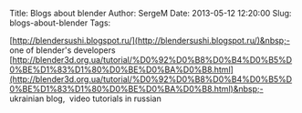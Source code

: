 Title: Blogs about blender
Author: SergeM
Date: 2013-05-12 12:20:00
Slug: blogs-about-blender
Tags: 

[http://blendersushi.blogspot.ru/](http://blendersushi.blogspot.ru/)&nbsp;- one of blender's developers
[http://blender3d.org.ua/tutorial/%D0%92%D0%B8%D0%B4%D0%B5%D0%BE%D1%83%D1%80%D0%BE%D0%BA%D0%B8.html](http://blender3d.org.ua/tutorial/%D0%92%D0%B8%D0%B4%D0%B5%D0%BE%D1%83%D1%80%D0%BE%D0%BA%D0%B8.html)&nbsp;- ukrainian blog, &nbsp;video tutorials in russian</div>